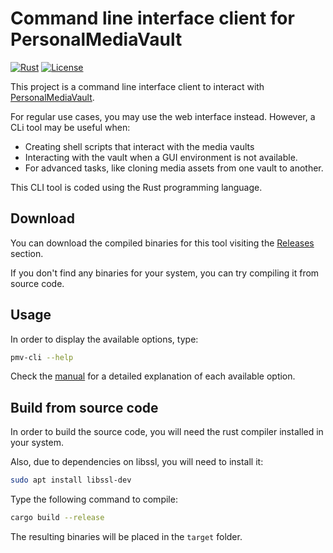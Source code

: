 # Command line interface client for PersonalMediaVault

[![Rust](https://github.com/AgustinSRG/pmv-cli/actions/workflows/rust.yml/badge.svg)](https://github.com/AgustinSRG/pmv-cli/actions/workflows/rust.yml)
[![License](https://img.shields.io/badge/license-MIT-blue.svg?style=flat)](./LICENSE)

This project is a command line interface client to interact with [PersonalMediaVault](https://github.com/AgustinSRG/PersonalMediaVault).

For regular use cases, you may use the web interface instead. However, a CLi tool may be useful when:

 - Creating shell scripts that interact with the media vaults
 - Interacting with the vault when a GUI environment is not available.
 - For advanced tasks, like cloning media assets from one vault to another.

This CLI tool is coded using the Rust programming language.

## Download

You can download the compiled binaries for this tool visiting the [Releases](https://github.com/AgustinSRG/pmv-cli/releases) section.

If you don't find any binaries for your system, you can try compiling it from source code.

## Usage

In order to display the available options, type:

```sh
pmv-cli --help
```

Check the [manual](./MANUAL.md) for a detailed explanation of each available option.

## Build from source code

In order to build the source code, you will need the rust compiler installed in your system.

Also, due to dependencies on libssl, you will need to install it:

```sh
sudo apt install libssl-dev
```

Type the following command to compile:

```sh
cargo build --release
```

The resulting binaries will be placed in the `target` folder.
